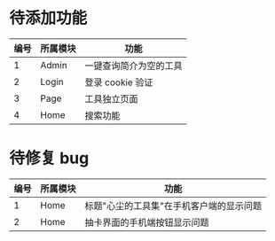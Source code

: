# 待添加功能

| 编号 | 所属模块 | 功能                   |
| ---- | -------- | ---------------------- |
| 1    | Admin    | 一键查询简介为空的工具 |
| 2    | Login    | 登录 cookie 验证       |
| 3    | Page     | 工具独立页面           |
| 4    | Home     | 搜索功能               |

# 待修复 bug

| 编号 | 所属模块 | 功能                                     |
| ---- | -------- | ---------------------------------------- |
| 1    | Home     | 标题"心尘的工具集"在手机客户端的显示问题 |
| 2    | Home     | 抽卡界面的手机端按钮显示问题             |
